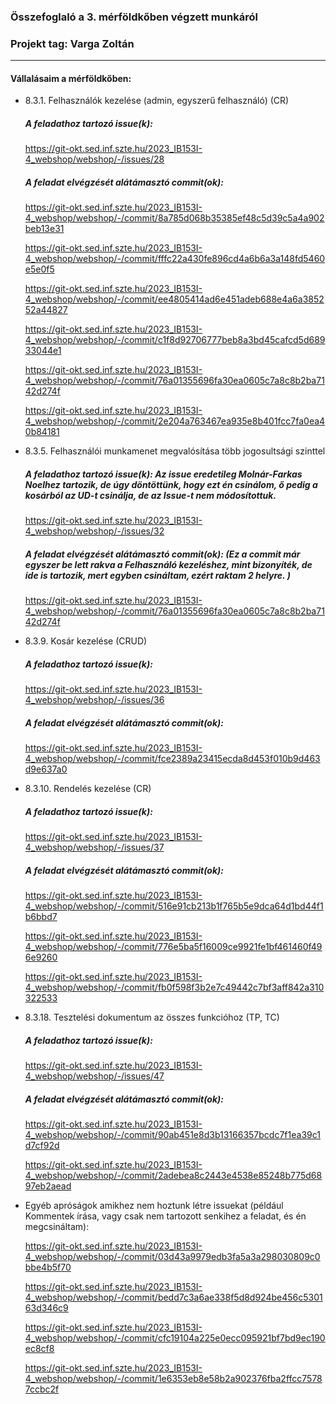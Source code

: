 ### Összefoglaló a 3. mérföldkőben végzett munkáról

### Projekt tag: Varga Zoltán

---

#### Vállalásaim a mérföldkőben:

- 8.3.1. Felhasználók kezelése (admin, egyszerű felhasználó) (CR)

  ##### A feladathoz tartozó issue(k):

  https://git-okt.sed.inf.szte.hu/2023_IB153I-4_webshop/webshop/-/issues/28

  ##### A feladat elvégzését alátámasztó commit(ok):

  https://git-okt.sed.inf.szte.hu/2023_IB153I-4_webshop/webshop/-/commit/8a785d068b35385ef48c5d39c5a4a902beb13e31

  https://git-okt.sed.inf.szte.hu/2023_IB153I-4_webshop/webshop/-/commit/fffc22a430fe896cd4a6b6a3a148fd5460e5e0f5

  https://git-okt.sed.inf.szte.hu/2023_IB153I-4_webshop/webshop/-/commit/ee4805414ad6e451adeb688e4a6a385252a44827

  https://git-okt.sed.inf.szte.hu/2023_IB153I-4_webshop/webshop/-/commit/c1f8d92706777beb8a3bd45cafcd5d68933044e1

  https://git-okt.sed.inf.szte.hu/2023_IB153I-4_webshop/webshop/-/commit/76a01355696fa30ea0605c7a8c8b2ba7142d274f

  https://git-okt.sed.inf.szte.hu/2023_IB153I-4_webshop/webshop/-/commit/2e204a763467ea935e8b401fcc7fa0ea40b84181

- 8.3.5. Felhasználói munkamenet megvalósítása több jogosultsági szinttel 

  ##### A feladathoz tartozó issue(k): Az issue eredetileg Molnár-Farkas Noelhez tartozik, de úgy döntöttünk, hogy ezt én csinálom, ő pedig a kosárból az UD-t csinálja, de az Issue-t nem módosítottuk.

  https://git-okt.sed.inf.szte.hu/2023_IB153I-4_webshop/webshop/-/issues/32

  ##### A feladat elvégzését alátámasztó commit(ok): (Ez a commit már egyszer be lett rakva a Felhasználó kezeléshez, mint bizonyíték, de ide is tartozik, mert egyben csináltam, ezért raktam 2 helyre. )

  https://git-okt.sed.inf.szte.hu/2023_IB153I-4_webshop/webshop/-/commit/76a01355696fa30ea0605c7a8c8b2ba7142d274f

- 8.3.9. Kosár kezelése (CRUD)

  ##### A feladathoz tartozó issue(k):

  https://git-okt.sed.inf.szte.hu/2023_IB153I-4_webshop/webshop/-/issues/36

  ##### A feladat elvégzését alátámasztó commit(ok):

  https://git-okt.sed.inf.szte.hu/2023_IB153I-4_webshop/webshop/-/commit/fce2389a23415ecda8d453f010b9d463d9e637a0

- 8.3.10. Rendelés kezelése (CR)

  ##### A feladathoz tartozó issue(k):

  https://git-okt.sed.inf.szte.hu/2023_IB153I-4_webshop/webshop/-/issues/37

  ##### A feladat elvégzését alátámasztó commit(ok):

  https://git-okt.sed.inf.szte.hu/2023_IB153I-4_webshop/webshop/-/commit/516e91cb213b1f765b5e9dca64d1bd44f1b6bbd7

  https://git-okt.sed.inf.szte.hu/2023_IB153I-4_webshop/webshop/-/commit/776e5ba5f16009ce9921fe1bf461460f496e9260

  https://git-okt.sed.inf.szte.hu/2023_IB153I-4_webshop/webshop/-/commit/fb0f598f3b2e7c49442c7bf3aff842a310322533

- 8.3.18. Tesztelési dokumentum az összes funkcióhoz (TP, TC)

  ##### A feladathoz tartozó issue(k):

  https://git-okt.sed.inf.szte.hu/2023_IB153I-4_webshop/webshop/-/issues/47

  ##### A feladat elvégzését alátámasztó commit(ok):

  https://git-okt.sed.inf.szte.hu/2023_IB153I-4_webshop/webshop/-/commit/90ab451e8d3b13166357bcdc7f1ea39c1d7cf92d
  
  https://git-okt.sed.inf.szte.hu/2023_IB153I-4_webshop/webshop/-/commit/2adebea8c2443e4538e85248b775d6897eb2aead

- Egyéb apróságok amikhez nem hoztunk létre issuekat (például Kommentek írása, vagy csak nem tartozott senkihez a feladat, és én megcsináltam):

  https://git-okt.sed.inf.szte.hu/2023_IB153I-4_webshop/webshop/-/commit/03d43a9979edb3fa5a3a298030809c0bbe4b5f70

  https://git-okt.sed.inf.szte.hu/2023_IB153I-4_webshop/webshop/-/commit/bedd7c3a6ae338f5d8d924be456c530163d346c9

  https://git-okt.sed.inf.szte.hu/2023_IB153I-4_webshop/webshop/-/commit/cfc19104a225e0ecc095921bf7bd9ec190ec8cf8

  https://git-okt.sed.inf.szte.hu/2023_IB153I-4_webshop/webshop/-/commit/1e6353eb8e58b2a902376fba2ffcc75787ccbc2f